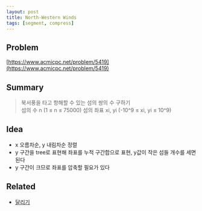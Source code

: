 ```yaml
---
layout: post
title: North-Western Winds
tags: [segment, compress]
---
```

## Problem

[https://www.acmicpc.net/problem/5419](https://www.acmicpc.net/problem/5419)

## Summary

> 북서풍을 타고 항해할 수 있는 섬의 쌍의 수 구하기<br>
> 섬의 수 n (1 ≤ n ≤ 75000) 섬의 좌표 xi, yi (-10^9 ≤ xi, yi ≤ 10^9)

## Idea
* x 오름차순, y 내림차순 정렬
* y 구간을 tree로 표현해 좌표를 누적 구간합으로 표현, y값이 작은 섬들 개수를 세면 된다
* y 구간이 크므로 좌표를 압축할 필요가 있다

## Related
* [달리기](https://www.acmicpc.net/problem/2517)
